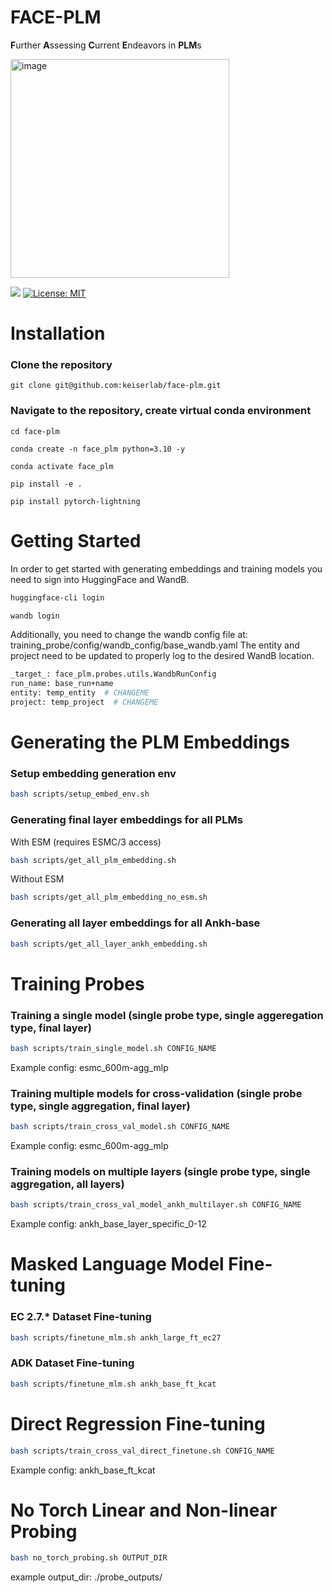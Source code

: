# FACE-PLM
**F**urther **A**ssessing **C**urrent **E**ndeavors in **PLM**s

<img width="350" alt="image" src="https://github.com/user-attachments/assets/1493dc74-8eed-49b2-8792-d79dc870d008" />


[![](https://img.shields.io/badge/Python-3.10-blue.svg)](https://www.python.org/downloads/)
[![License: MIT](https://img.shields.io/badge/License-MIT-yellow.svg)](https://opensource.org/licenses/MIT)

# Installation

### Clone the repository

    git clone git@github.com:keiserlab/face-plm.git

### Navigate to the repository, create virtual conda environment  

    cd face-plm

    conda create -n face_plm python=3.10 -y

    conda activate face_plm

    pip install -e . 

    pip install pytorch-lightning

# Getting Started

In order to get started with generating embeddings and training models you need to sign into HuggingFace and WandB.

```bash
huggingface-cli login
```
```bash
wandb login
```

Additionally, you need to change the wandb config file at: training_probe/config/wandb_config/base_wandb.yaml
The entity and project need to be updated to properly log to the desired WandB location.

```bash
_target_: face_plm.probes.utils.WandbRunConfig
run_name: base_run+name
entity: temp_entity  # CHANGEME
project: temp_project  # CHANGEME
```

# Generating the PLM Embeddings

### Setup embedding generation env
```bash
bash scripts/setup_embed_env.sh
```

### Generating final layer embeddings for all PLMs
With ESM (requires ESMC/3 access)
```bash
bash scripts/get_all_plm_embedding.sh
```
Without ESM
```bash
bash scripts/get_all_plm_embedding_no_esm.sh
```

### Generating all layer embeddings for all Ankh-base
```bash
bash scripts/get_all_layer_ankh_embedding.sh
```

# Training Probes
### Training a single model (single probe type, single aggeregation type, final layer)
```bash
bash scripts/train_single_model.sh CONFIG_NAME
```
Example config: esmc_600m-agg_mlp

### Training multiple models for cross-validation (single probe type, single aggregation, final layer)
```bash
bash scripts/train_cross_val_model.sh CONFIG_NAME
```
Example config: esmc_600m-agg_mlp

### Training models on multiple layers (single probe type, single aggregation, all layers)
```bash
bash scripts/train_cross_val_model_ankh_multilayer.sh CONFIG_NAME
```
Example config: ankh_base_layer_specific_0-12


# Masked Language Model Fine-tuning
### EC 2.7.* Dataset Fine-tuning
```bash
bash scripts/finetune_mlm.sh ankh_large_ft_ec27
```
### ADK Dataset Fine-tuning
```bash
bash scripts/finetune_mlm.sh ankh_base_ft_kcat
```

# Direct Regression Fine-tuning
```bash
bash scripts/train_cross_val_direct_finetune.sh CONFIG_NAME
```
Example config: ankh_base_ft_kcat

# No Torch Linear and Non-linear Probing
```bash
bash no_torch_probing.sh OUTPUT_DIR
```
example output_dir: ./probe_outputs/


